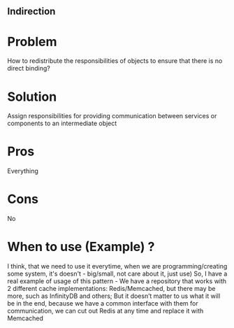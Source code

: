 ## Indirection

# Problem
How to redistribute the responsibilities of objects to ensure that there is no direct binding?

# Solution
Assign responsibilities for providing communication between services or components to an intermediate object

# Pros
Everything

# Cons
No

# When to use (Example) ?
I think, that we need to use it everytime, when we are programming/creating some system, it's doesn't - big/small, not care about it, just use)
So, I have a real example of usage of this pattern - We have a repository that works with 2 different cache implementations: Redis/Memcached, but there may be more, such as InfinityDB and others; But it doesn’t matter to us what it will be in the end, because we have a common interface with them for communication, we can cut out Redis at any time and replace it with Memcached